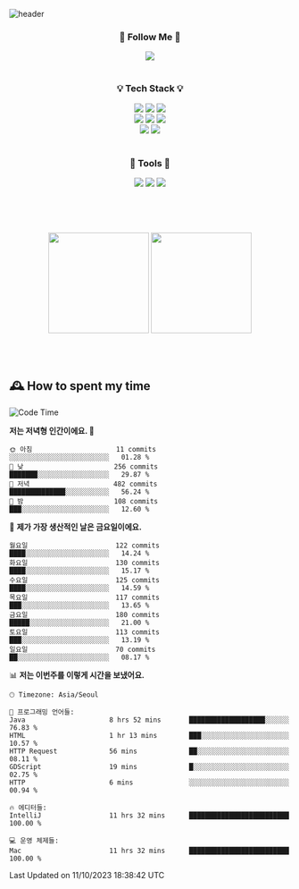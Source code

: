 ![header](https://capsule-render.vercel.app/api?type=waving&color=0:FFE29F,50:FFA99F,100:FF719A&height=300&fontAlignY=40&section=header&text=sung%20eun&fontSize=80&fontColor=FFFFFF)

<div align="center">
	<h3>🐹  Follow Me  🐹</h3>
	<a href="https://velog.io/@saeun05" target="_blank"><img src="https://img.shields.io/badge/Velog-20C997?style=flat&logo=velog&logoColor=white"/></a><br><br>
	<h3>💡  Tech Stack  💡</h3>
	<img src="https://img.shields.io/badge/Java-0078D4?style=flat"/>
	<img src="https://img.shields.io/badge/Spring-6DB33F?style=flat&logo=spring&logoColor=white"/>
	<img src="https://img.shields.io/badge/SpringBoot-6DB33F?style=flat&logo=springboot&logoColor=white"/><br>
	<img src="https://img.shields.io/badge/HTML5-E34F26?style=flat&logo=html5&logoColor=white"/>
	<img src="https://img.shields.io/badge/CSS3-1572B6?style=flat&logo=css3&logoColor=white"/>
	<img src="https://img.shields.io/badge/jQuery-0769AD?style=flat&logo=jquery&logoColor=white"/><br>
	<img src="https://img.shields.io/badge/MySQL-4479A1?style=flat&logo=mysql&logoColor=white"/>
	<img src="https://img.shields.io/badge/oracle-F80000?style=flat&logo=oracle&logoColor=white"/><br><br>
	<h3>🔦  Tools  🔦</h3>
	<img src="https://img.shields.io/badge/intelliJ IDEA-000000?style=flat&logo=intellijidea&logoColor=white"/>
	<img src="https://img.shields.io/badge/Notion-F9DC3E?style=flat&logo=notion&logoColor=white"/>
	<img src="https://img.shields.io/badge/Git-F05032?style=flat&logo=git&logoColor=white"/><br><br>
</div>

<br><br>

<div align="center">
  <img style="height:180px" src="https://github-readme-stats.vercel.app/api?username=sungeunn&show_icons=true&theme=omni&locale=kr"/>
  <img style="height:180px" src="https://github-readme-stats.vercel.app/api/top-langs/?username=sungeunn&theme=omni&layout=compact&locale=kr"/>
</div>

<br><br>

## 🕰 How to spent my time
<!--START_SECTION:waka-->
![Code Time](http://img.shields.io/badge/Code%20Time-218%20hrs%2036%20mins-blue)

**저는 저녁형 인간이에요. 🦉** 

```text
🌞 아침                     11 commits          ░░░░░░░░░░░░░░░░░░░░░░░░░   01.28 % 
🌆 낮　                     256 commits         ███████░░░░░░░░░░░░░░░░░░   29.87 % 
🌃 저녁                     482 commits         ██████████████░░░░░░░░░░░   56.24 % 
🌙 밤　                     108 commits         ███░░░░░░░░░░░░░░░░░░░░░░   12.60 % 
```
📅 **제가 가장 생산적인 날은 금요일이에요.** 

```text
월요일                      122 commits         ████░░░░░░░░░░░░░░░░░░░░░   14.24 % 
화요일                      130 commits         ████░░░░░░░░░░░░░░░░░░░░░   15.17 % 
수요일                      125 commits         ████░░░░░░░░░░░░░░░░░░░░░   14.59 % 
목요일                      117 commits         ███░░░░░░░░░░░░░░░░░░░░░░   13.65 % 
금요일                      180 commits         █████░░░░░░░░░░░░░░░░░░░░   21.00 % 
토요일                      113 commits         ███░░░░░░░░░░░░░░░░░░░░░░   13.19 % 
일요일                      70 commits          ██░░░░░░░░░░░░░░░░░░░░░░░   08.17 % 
```


📊 **저는 이번주를 이렇게 시간을 보냈어요.** 

```text
🕑︎ Timezone: Asia/Seoul

💬 프로그래밍 언어들: 
Java                     8 hrs 52 mins       ███████████████████░░░░░░   76.83 % 
HTML                     1 hr 13 mins        ███░░░░░░░░░░░░░░░░░░░░░░   10.57 % 
HTTP Request             56 mins             ██░░░░░░░░░░░░░░░░░░░░░░░   08.11 % 
GDScript                 19 mins             █░░░░░░░░░░░░░░░░░░░░░░░░   02.75 % 
HTTP                     6 mins              ░░░░░░░░░░░░░░░░░░░░░░░░░   00.94 % 

🔥 에디터들: 
IntelliJ                 11 hrs 32 mins      █████████████████████████   100.00 % 

💻 운영 체제들: 
Mac                      11 hrs 32 mins      █████████████████████████   100.00 % 
```


 Last Updated on 11/10/2023 18:38:42 UTC
<!--END_SECTION:waka-->
